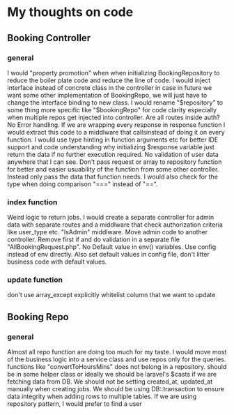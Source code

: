 # My thoughts on code

## Booking Controller
### general 
I would "property promotion" when when initializing BookingRepository to reduce the boiler plate code and reduce the line of code.
I would inject interface instead of concrete class in the controller in case in future we want some other implementation of BookingRepo, we will just have to change the interface binding to new class.
I would rename "$repository" to some thing more specific like "$bookingRepo" for code clarity especially when multiple repos get injected into controller.
Are all routes inside auth?
No Error handling.
If we are wrapping every response in response function I would extract this code to a middlware that callsinstead of doing it on every function.
I would use type hinting in function arguments etc for better IDE support and code understanding
why initializing $response variable just return the data if no further execution required.
No validation of user data anywhere that I can see.
Don't pass request or array to repository function for better and easier usuability of the function from some other controller. Instead only pass the data that function needs.
I would also check for the type when doing comparison "===" instead of "==".
### index function
Weird logic to return jobs. I would create a separate controller for admin data with separate routes and a middlware that check authorization criteria like user_type etc. "IsAdmin" middlware.
Move admin code to another controller.
Remove first if and do validation in a separate file "AllBookingRequest.php".
No Default value in env() variables.
Use config instead of env directly. Also set default values in config file, don't litter business code with default values.

### update function
don't use array_except explicitly whitelist column that we want to update

## Booking Repo
### general 
Almost all repo function are doing too much for my taste.
I would move most of the business logic into a service class and use repos only for the queries.
functions like "convertToHoursMins" does not belong in a repository. should be in some helper class or ideally we should be laravel's $casts if we are fetching data from DB.
We should not be setting created_at, updated_at manually when creating jobs. 
We should be using DB::transaction to ensure data integrity when adding rows to multiple tables.
If we are using repository pattern, I would prefer to find a user 
